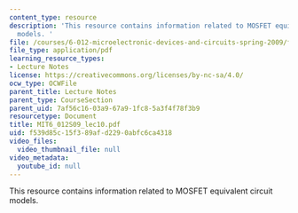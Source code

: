 ```yaml
---
content_type: resource
description: 'This resource contains information related to MOSFET equivalent circuit
  models. '
file: /courses/6-012-microelectronic-devices-and-circuits-spring-2009/f539d85c15f389afd2290abfc6ca4318_MIT6_012S09_lec10.pdf
file_type: application/pdf
learning_resource_types:
- Lecture Notes
license: https://creativecommons.org/licenses/by-nc-sa/4.0/
ocw_type: OCWFile
parent_title: Lecture Notes
parent_type: CourseSection
parent_uid: 7af56c16-03a9-67a9-1fc8-5a3f4f78f3b9
resourcetype: Document
title: MIT6_012S09_lec10.pdf
uid: f539d85c-15f3-89af-d229-0abfc6ca4318
video_files:
  video_thumbnail_file: null
video_metadata:
  youtube_id: null
---
```

This resource contains information related to MOSFET equivalent circuit models. 